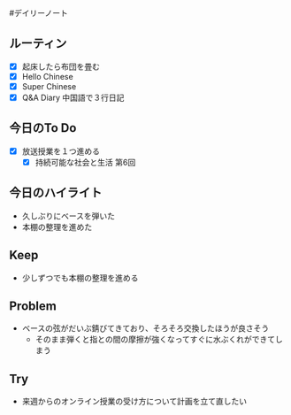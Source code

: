 #デイリーノート
## ルーティン
- [x] 起床したら布団を畳む
- [x] Hello Chinese
- [x] Super Chinese
- [x] Q&A Diary 中国語で３行日記
## 今日のTo Do
- [x] 放送授業を１つ進める
	- [x] 持続可能な社会と生活 第6回
## 今日のハイライト
- 久しぶりにベースを弾いた
- 本棚の整理を進めた
## Keep
- 少しずつでも本棚の整理を進める
## Problem
- ベースの弦がだいぶ錆びてきており、そろそろ交換したほうが良さそう
	- そのまま弾くと指との間の摩擦が強くなってすぐに水ぶくれができてしまう
## Try
- 来週からのオンライン授業の受け方について計画を立て直したい
